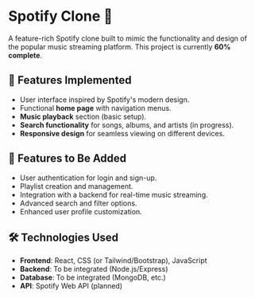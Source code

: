 # Spotify Clone 🎵

A feature-rich Spotify clone built to mimic the functionality and design of the popular music streaming platform. This project is currently **60% complete**.

## 🌟 Features Implemented
- User interface inspired by Spotify's modern design.
- Functional **home page** with navigation menus.
- **Music playback** section (basic setup).
- **Search functionality** for songs, albums, and artists (in progress).
- **Responsive design** for seamless viewing on different devices.

## 🚀 Features to Be Added
- User authentication for login and sign-up.
- Playlist creation and management.
- Integration with a backend for real-time music streaming.
- Advanced search and filter options.
- Enhanced user profile customization.

## 🛠️ Technologies Used
- **Frontend**: React, CSS (or Tailwind/Bootstrap), JavaScript
- **Backend**: To be integrated (Node.js/Express)
- **Database**: To be integrated (MongoDB, etc.)
- **API**: Spotify Web API (planned)

